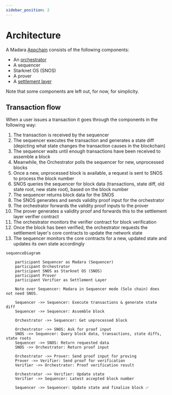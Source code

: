 ```yaml
---
sidebar_position: 2
---
```


# Architecture

A Madara [Appchain](/concepts/appchain) consists of the following components:
- An [orchestrator](/components/orchestrator)
- A sequencer
- Starknet OS (SNOS)
- A prover
- A [settlement layer](/concepts/settlement)

Note that some components are left out, for now, for simplicity.

## Transaction flow

When a user issues a transaction it goes through the components in the following way:
1. The transaction is received by the sequencer
1. The sequencer executes the transaction and generates a state diff (depicting what state changes the transaction causes in the blockchain)
1. The sequencer waits until enough transactions have been received to assemble a block
1. Meanwhile, the Orchestrator polls the sequencer for new, unprocessed blocks
1. Once a new, unprocessed block is available, a request is sent to SNOS to process the block number
1. SNOS queries the sequencer for block data (transactions, state diff, old state root, new state root), based on the block number
1. The sequencer returns block data for the SNOS
1. The SNOS generates and sends validity proof input for the orchestrator
1. The orchestrator forwards the validity proof inputs to the prover
1. The prover generates a validity proof and forwards this to the settlement layer verifier contract
1. The orchestrator monitors the verifier contract for block verification
1. Once the block has been verified, the orchestrator requests the settlement layer's core contracts to update the network state
1. The sequencer monitors the core contracts for a new, updated state and updates its own state accordingly

```mermaid
sequenceDiagram

    participant Sequencer as Madara (Sequencer)
    participant Orchestrator
    participant SNOS as Starknet OS (SNOS)
    participant Prover
    participant Verifier as Settlement Layer

    Note over Sequencer: Madara in Sequencer mode (Solo chain) does not need SNOS.

    Sequencer ->> Sequencer: Execute transactions & generate state diff
    Sequencer ->> Sequencer: Assemble block

    Orchestrator ->> Sequencer: Get unprocessed block

    Orchestrator ->> SNOS: Ask for proof input
    SNOS ->> Sequencer: Query block data, transactions, state diffs, state roots
    Sequencer ->> SNOS: Return requested data
    SNOS ->> Orchestrator: Return proof input
    
    Orchestrator ->> Prover: Send proof input for proving
    Prover ->> Verifier: Send proof for verification
    Verifier ->> Orchestrator: Proof verification result

    Orchestrator ->> Verifier: Update state
    Verifier ->> Sequencer: Latest accepted block number

    Sequencer ->> Sequencer: Update state and finalize block ✅
```
